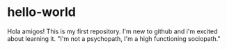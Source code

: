# hello-world

Hola amigos!
This is my first repository. I'm new to github and i'm excited about learning it.
"I'm not a psychopath, I'm a high functioning sociopath."
